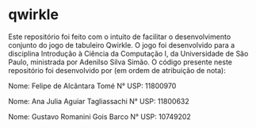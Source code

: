 # qwirkle
Este repositório foi feito com o intuito de facilitar o desenvolvimento conjunto do jogo de tabuleiro Qwirkle. O jogo foi desenvolvido para a disciplina Introdução à Ciência da
Computação I, da Universidade de São Paulo, ministrada por Adenilso Silva Simão.
O código presente neste repositório foi desenvolvido por (em ordem de atribuição de nota):

Nome: Felipe de Alcântara Tomé
N° USP: 11800970

Nome: Ana Julia Aguiar Tagliassachi
N° USP: 11800632

Nome: Gustavo Romanini Gois Barco
N° USP: 10749202
